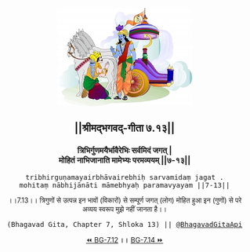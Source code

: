 <center><img src="../../asset/BG.png" alt="#API #bhagavadgitaapi #slok #nodejs #js #api #gitaapi #krishna #hinduism #vedic #ISKCON #shreemadbhagavadgita #technology"/>
<h2>||श्रीमद्‍भगवद्‍-गीता ७.१३||</h2>
<h3>त्रिभिर्गुणमयैर्भावैरेभिः सर्वमिदं जगत् |<br/>मोहितं नाभिजानाति मामेभ्यः परमव्ययम् ||७-१३||</h3>
<pre>tribhirguṇamayairbhāvairebhiḥ sarvamidaṃ jagat .<br/>mohitaṃ nābhijānāti māmebhyaḥ paramavyayam ||7-13||</pre>
<p>।।7.13।। त्रिगुणों से उत्पन्न इन भावों (विकारों) से सम्पूर्ण जगत् (लोग) मोहित हुआ इन (गुणों) से परे अव्यय स्वरूप मुझे नहीं जानता है।।</p>
<pre>(Bhagavad Gita, Chapter 7, Shloka 13) || <a href="https://twitter.com/bhagavadgitaapi">@BhagavadGitaApi</a></pre><a href="../../7/12">⏪  BG-7.12</a><b>        ।।        </b><a href="../../7/14">BG-7.14  ⏩</a></center>